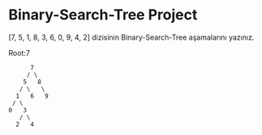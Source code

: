 # Binary-Search-Tree Project 


[7, 5, 1, 8, 3, 6, 0, 9, 4, 2] dizisinin Binary-Search-Tree aşamalarını yazınız.

Root:7 


          7
         / \
        5   8
       / \   \
      1   6   9
     / \
    0   3
       / \
      2   4
